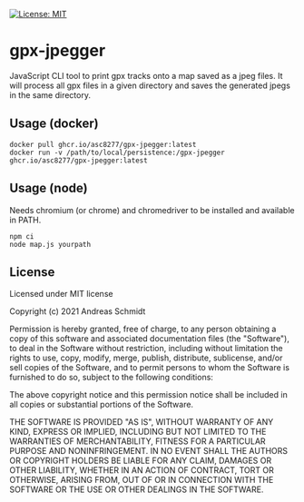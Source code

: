 [![License: MIT](https://img.shields.io/badge/License-MIT-yellow.svg)](https://opensource.org/licenses/MIT) 

# gpx-jpegger
JavaScript CLI tool to print gpx tracks onto a map saved as a jpeg files.
It will process all gpx files in a given directory and saves the generated jpegs in the same directory.

## Usage (docker)

```
docker pull ghcr.io/asc8277/gpx-jpegger:latest
docker run -v /path/to/local/persistence:/gpx-jpegger ghcr.io/asc8277/gpx-jpegger:latest
```

## Usage (node)

Needs chromium (or chrome) and chromedriver to be installed and available in PATH.

```
npm ci
node map.js yourpath
```

## License

Licensed under MIT license

Copyright (c) 2021 Andreas Schmidt

Permission is hereby granted, free of charge, to any person obtaining
a copy of this software and associated documentation files (the
"Software"), to deal in the Software without restriction, including
without limitation the rights to use, copy, modify, merge, publish,
distribute, sublicense, and/or sell copies of the Software, and to
permit persons to whom the Software is furnished to do so, subject to
the following conditions:

The above copyright notice and this permission notice shall be
included in all copies or substantial portions of the Software.

THE SOFTWARE IS PROVIDED "AS IS", WITHOUT WARRANTY OF ANY KIND,
EXPRESS OR IMPLIED, INCLUDING BUT NOT LIMITED TO THE WARRANTIES OF
MERCHANTABILITY, FITNESS FOR A PARTICULAR PURPOSE AND
NONINFRINGEMENT. IN NO EVENT SHALL THE AUTHORS OR COPYRIGHT HOLDERS BE
LIABLE FOR ANY CLAIM, DAMAGES OR OTHER LIABILITY, WHETHER IN AN ACTION
OF CONTRACT, TORT OR OTHERWISE, ARISING FROM, OUT OF OR IN CONNECTION
WITH THE SOFTWARE OR THE USE OR OTHER DEALINGS IN THE SOFTWARE.
